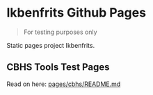# Ikbenfrits Github Pages

> For testing purposes only

Static pages project Ikbenfrits.

## CBHS Tools Test Pages

Read on here: [pages/cbhs/README.md](pages/cbhs/README.md)